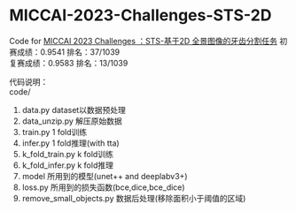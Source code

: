 # MICCAI-2023-Challenges-STS-2D
Code for [MICCAI 2023 Challenges ：STS-基于2D 全景图像的牙齿分割任务](https://tianchi.aliyun.com/competition/entrance/532086/introduction?spm=a2c22.12281925.0.0.6c757137vqp2w7)
初赛成绩：0.9541  排名：37/1039      
复赛成绩：0.9583  排名：13/1039

代码说明：      
code/
1. data.py  dataset以数据预处理
2. data_unzip.py  解压原始数据
3. train.py  1 fold训练
4. infer.py  1 fold推理(with tta)
5. k_fold_train.py  k fold训练
6. k_fold_infer.py  k fold推理
7. model  所用到的模型(unet++ and deeplabv3+)
8. loss.py  所用到的损失函数(bce,dice,bce_dice)
9. remove_small_objects.py  数据后处理(移除面积小于阈值的区域)   
